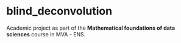 # blind_deconvolution
Academic project as part of the **Mathematical foundations of data sciences** course in MVA - ENS.

